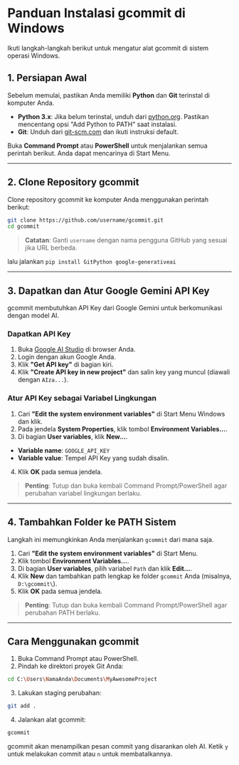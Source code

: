 
# Panduan Instalasi gcommit di Windows

Ikuti langkah-langkah berikut untuk mengatur alat gcommit di sistem operasi Windows.

## 1. Persiapan Awal

Sebelum memulai, pastikan Anda memiliki **Python** dan **Git** terinstal di komputer Anda.

- **Python 3.x**: Jika belum terinstal, unduh dari [python.org](https://www.python.org). Pastikan mencentang opsi "Add Python to PATH" saat instalasi.
- **Git**: Unduh dari [git-scm.com](https://git-scm.com/download/win) dan ikuti instruksi default.

Buka **Command Prompt** atau **PowerShell** untuk menjalankan semua perintah berikut. Anda dapat mencarinya di Start Menu.

---

## 2. Clone Repository gcommit

Clone repository gcommit ke komputer Anda menggunakan perintah berikut:

```bash
git clone https://github.com/username/gcommit.git
cd gcommit
```

> **Catatan**: Ganti `username` dengan nama pengguna GitHub yang sesuai jika URL berbeda.


lalu jalankan 
```pip install GitPython google-generativeai```

---

## 3. Dapatkan dan Atur Google Gemini API Key

gcommit membutuhkan API Key dari Google Gemini untuk berkomunikasi dengan model AI.

### Dapatkan API Key
1. Buka [Google AI Studio](https://ai.google.com/studio) di browser Anda.
2. Login dengan akun Google Anda.
3. Klik **"Get API key"** di bagian kiri.
4. Klik **"Create API key in new project"** dan salin key yang muncul (diawali dengan `AIza...`).

### Atur API Key sebagai Variabel Lingkungan
1. Cari **"Edit the system environment variables"** di Start Menu Windows dan klik.
2. Pada jendela **System Properties**, klik tombol **Environment Variables...**.
3. Di bagian **User variables**, klik **New...**.
  - **Variable name**: `GOOGLE_API_KEY`
  - **Variable value**: Tempel API Key yang sudah disalin.
4. Klik **OK** pada semua jendela.

> **Penting**: Tutup dan buka kembali Command Prompt/PowerShell agar perubahan variabel lingkungan berlaku.

---

## 4. Tambahkan Folder ke PATH Sistem

Langkah ini memungkinkan Anda menjalankan `gcommit` dari mana saja.

1. Cari **"Edit the system environment variables"** di Start Menu.
2. Klik tombol **Environment Variables...**.
3. Di bagian **User variables**, pilih variabel `Path` dan klik **Edit...**.
4. Klik **New** dan tambahkan path lengkap ke folder `gcommit` Anda (misalnya, `D:\gcommit\`).
5. Klik **OK** pada semua jendela.

> **Penting**: Tutup dan buka kembali Command Prompt/PowerShell agar perubahan PATH berlaku.

---

## Cara Menggunakan gcommit

1. Buka Command Prompt atau PowerShell.
2. Pindah ke direktori proyek Git Anda:
  ```bash
  cd C:\Users\NamaAnda\Documents\MyAwesomeProject
  ```
3. Lakukan staging perubahan:
  ```bash
  git add .
  ```
4. Jalankan alat gcommit:
  ```bash
  gcommit
  ```

gcommit akan menampilkan pesan commit yang disarankan oleh AI. Ketik `y` untuk melakukan commit atau `n` untuk membatalkannya.
